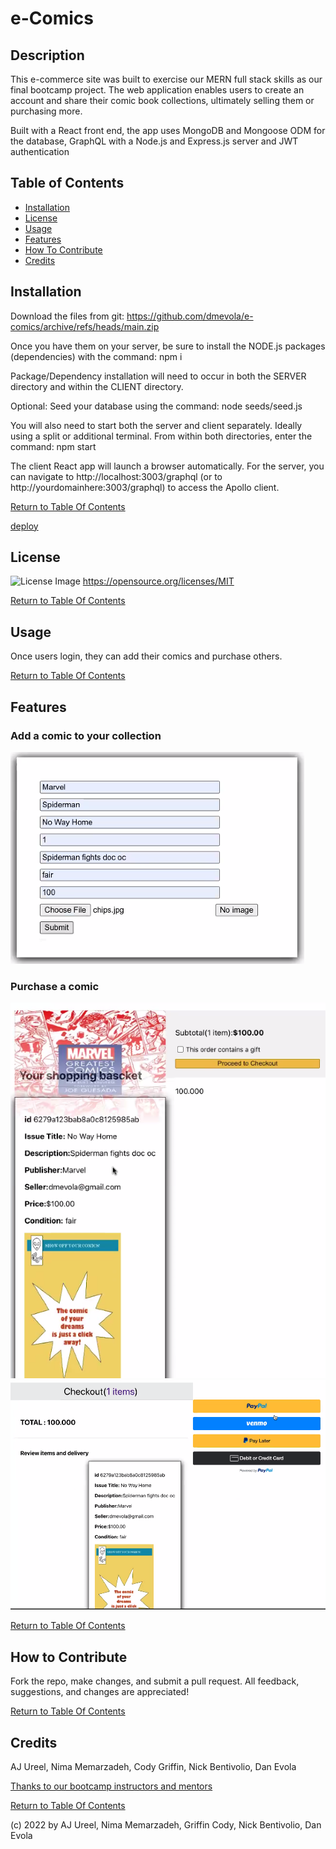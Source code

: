 # e-Comics

## Description

This e-commerce site was built to exercise our MERN full stack skills as our final bootcamp project.  The web application enables users to create an account and share their comic book collections, ultimately selling them or purchasing more.

Built with a React front end, the app uses MongoDB and Mongoose ODM for the database, GraphQL with a Node.js and Express.js server and JWT authentication

## Table of Contents

- [Installation](#installation)
- [License](#license)
- [Usage](#usage)
- [Features](#features)
- [How To Contribute](#how-to-contribute)
- [Credits](#credits)

## Installation

Download the files from git: https://github.com/dmevola/e-comics/archive/refs/heads/main.zip

Once you have them on your server, be sure to install the NODE.js packages (dependencies) with the command: npm i

Package/Dependency installation will need to occur in both the SERVER directory and within the CLIENT directory.

Optional: Seed your database using the command: node seeds/seed.js

You will also need to start both the server and client separately.  Ideally using a split or additional terminal.  From within both directories, enter the command: npm start

The client React app will launch a browser automatically.  For the server, you can navigate to http://localhost:3003/graphql (or to http://yourdomainhere:3003/graphql) to access the Apollo client.


[Return to Table Of Contents](#table-of-contents)

[deploy](https://e-comic-403a6.firebaseapp.com/)

## License

![License Image](https://img.shields.io/badge/license-MIT-green) https://opensource.org/licenses/MIT

[Return to Table Of Contents](#table-of-contents)

## Usage

Once users login, they can add their comics and purchase others.

[Return to Table Of Contents](#table-of-contents)


## Features

### Add a comic to your collection

![feature screenshot](/assets/images/add%20item.png)

### Purchase a comic

![feature screenshot](/assets/images/basket.png)
![feature screenshot](/assets/images/Paypal.png)

[Return to Table Of Contents](#table-of-contents)


## How to Contribute

Fork the repo, make changes, and submit a pull request.  All feedback, suggestions, and changes are appreciated!

[Return to Table Of Contents](#table-of-contents)


## Credits
AJ Ureel, Nima Memarzadeh, Cody Griffin, Nick Bentivolio, Dan Evola

[Thanks to our bootcamp instructors and mentors](https://bootcamp.msu.edu/coding/landing/?s=Google-Brand_RFull_&pkw=%2Bmsu%20%2Bdeveloper%20%2Bbootcamp&pcrid=534009557673&pmt=b&utm_source=google&utm_medium=cpc&utm_campaign=GGL%7CMICHIGAN-STATE-UNIVERSITY%7CSEM%7CCODING%7C-%7COFL%7C_RFull_%7CALL%7CBRD%7CBMM%7CEmployment%7CBootcamp&utm_term=%2Bmsu%20%2Bdeveloper%20%2Bbootcamp&s=google&k=%2Bmsu%20%2Bdeveloper%20%2Bbootcamp&utm_adgroupid=116234539132&utm_locationphysicalms=9016883&utm_matchtype=b&utm_network=g&utm_device=c&utm_content=534009557673&utm_placement=&gclid=CjwKCAjw9-KTBhBcEiwAr19ig-Xc-FH7H0xxfG5dMim4bFNlZk7c3FgftPUDGfGQpnz2SMqqbwYf7hoCOKMQAvD_BwE&gclsrc=aw.ds)

[Return to Table Of Contents](#table-of-contents)


(c) 2022 by AJ Ureel, Nima Memarzadeh, Griffin Cody, Nick Bentivolio, Dan Evola
